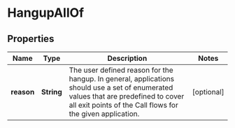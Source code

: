 

# HangupAllOf


## Properties

Name | Type | Description | Notes
------------ | ------------- | ------------- | -------------
**reason** | **String** | The user defined reason for the hangup. In general, applications should use a set of enumerated values that are predefined to cover all exit points of the Call flows for the given application. |  [optional]



